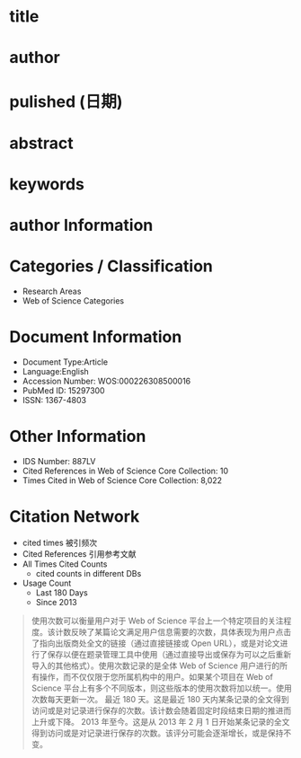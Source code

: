 # title
# author
# pulished (日期)
# abstract
# keywords
# author Information
# Categories / Classification
- Research Areas
- Web of Science Categories
# Document Information
- Document Type:Article
- Language:English
- Accession Number: WOS:000226308500016
- PubMed ID: 15297300
- ISSN: 1367-4803
# Other Information
- IDS Number: 887LV
- Cited References in Web of Science Core Collection: 10
- Times Cited in Web of Science Core Collection: 8,022

# Citation Network
- cited times 被引频次
- Cited References 引用参考文献
- All Times Cited Counts
  - cited counts in different DBs
- Usage Count
  - Last 180 Days
  - Since 2013
> 使用次数可以衡量用户对于 Web of Science 平台上一个特定项目的关注程度。该计数反映了某篇论文满足用户信息需要的次数，具体表现为用户点击了指向出版商处全文的链接（通过直接链接或 Open URL），或是对论文进行了保存以便在题录管理工具中使用（通过直接导出或保存为可以之后重新导入的其他格式）。使用次数记录的是全体 Web of Science 用户进行的所有操作，而不仅仅限于您所属机构中的用户。如果某个项目在 Web of Science 平台上有多个不同版本，则这些版本的使用次数将加以统一。使用次数每天更新一次。
最近 180 天。这是最近 180 天内某条记录的全文得到访问或是对记录进行保存的次数。该计数会随着固定时段结束日期的推进而上升或下降。
2013 年至今。这是从 2013 年 2 月 1 日开始某条记录的全文得到访问或是对记录进行保存的次数。该评分可能会逐渐增长，或是保持不变。
